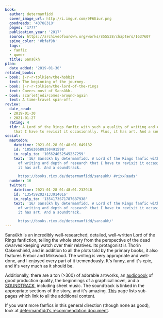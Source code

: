 ```yaml
---
book:
  author: determamfidd
  cover_image_url: http://i.imgur.com/9F6Eiur.png
  goodreads: '43788310'
  pages: '1777'
  publication_year: '2017'
  source: https://archiveofourown.org/works/855528/chapters/1637607
  spine_color: '#bfaf9b'
  tags:
  - fanfic
  - queer
  title: Sansûkh
plan:
  date_added: '2019-01-30'
related_books:
- book: j-r-r-tolkien/the-hobbit
  text: The beginning of the journey.
- book: j-r-r-tolkien/the-lord-of-the-rings
  text: Covers most of Sansûkh.
- book: scarletjedi/comes-around-again
  text: A time-travel spin-off.
review:
  date_read:
  - 2019-01-30
  - 2021-01-27
  rating: 4
  tldr: A Lord of the Rings fanfic with such a quality of writing and depth of research
    that I have to revisit it occasionally. Plus, it has art. And a soundtrack.
social:
  mastodon:
    datetime: 2021-01-28 01:48:01.649182
    id: '105630589350491598'
    in_reply_to: '105624052545237259'
    text: '16/ Sansûkh by determamfidd. A Lord of the Rings fanfic with such a quality
      of writing and depth of research that I have to revisit it occasionally. Plus,
      it has art. And a soundtrack.

      https://books.rixx.de/determamfidd/sansukh/ #rixxReads'
  number: 16
  twitter:
    datetime: 2021-01-28 01:48:01.232940
    id: '1354592027133014016'
    in_reply_to: '1354173671787687938'
    text: '16/ Sansûkh by determamfidd. A Lord of the Rings fanfic with such a quality
      of writing and depth of research that I have to revisit it occasionally. Plus,
      it has art. And a soundtrack.

      https://books.rixx.de/determamfidd/sansukh/'
---
```


Sansûkh is an incredibly well-researched, detailed, well-written Lord of the Rings fanfiction, telling the whole story
from the perspective of the dead dwarves keeping watch over their relatives. Its protagonist is Thorin Oakenshield, and
in addition to all the plots told by the primary books, it also features Erebor and Mirkwood. The writing is very
appropriate and well-done, and I enjoyed every part of it tremendously. It's funny, and it's epic, and it's very much as
it should be.

Additionally, there are a ton (>300) of adorable artworks, an [audiobook](https://sansukhpodfic.tumblr.com/) of good
production quality, the beginnings of a graphical novel, and a
[SOUNDTRACK](https://docs.google.com/document/d/1un_F2y82wiA12RWRI25XgUKKS60a8N2IfHcNnT6liPs/edit), including sheet
music.  The soundtrack is linked in the appropriate sections of the story, and it's amazing.
[This](https://determamfidd.tumblr.com/post/66451748399/sansukh-the-masterpost) page lists sub-pages which link to all
the additional content.

If you want more fanfics in this general direction (though none as good), look at [determamfidd's recommendation
document](https://docs.google.com/document/d/1hQmcVr7FvxT_VZt2yZBNrRKlAVidhhwmnkXNrydC52o/edit#).
